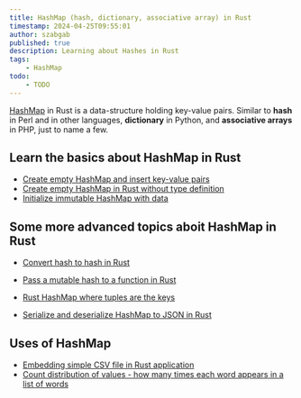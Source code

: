 ```yaml
---
title: HashMap (hash, dictionary, associative array) in Rust
timestamp: 2024-04-25T09:55:01
author: szabgab
published: true
description: Learning about Hashes in Rust
tags:
    - HashMap
todo:
    - TODO
---
```



[HashMap](https://doc.rust-lang.org/std/collections/struct.HashMap.html) in Rust is a data-structure holding key-value pairs. Similar to **hash** in Perl and in other languages,
**dictionary** in Python, and **associative arrays** in PHP, just to name a few.


## Learn the basics about HashMap in Rust

* [Create empty HashMap and insert key-value pairs](/create-empty-hashmap-and-insert-pairs)
* [Create empty HashMap in Rust without type definition](/create-empty-hashmap-without-type-definition)
* [Initialize immutable HashMap with data](/initialize-hashmap-with-data)

## Some more advanced topics aboit HashMap in Rust

* [Convert hash to hash in Rust](/convert-hash-to-hash)
* [Pass a mutable hash to a function in Rust](/pass-mutable-hash-to-function)
* [Rust HashMap where tuples are the keys](/hash-where-tuples-are-the-keys)

* [Serialize and deserialize HashMap to JSON in Rust](/serialize-hash-to-json)

## Uses of HashMap

* [Embedding simple CSV file in Rust application](/embedding-simple-csv-file)
* [Count distribution of values - how many times each word appears in a list of words](/count-distribution-of-values)
